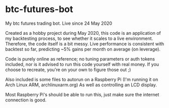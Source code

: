 # btc-futures-bot
My btc futures trading bot. Live since 24 May 2020

Created as a hobby project during May 2020, this code is an application of my backtesting process, to see whether it scales to a live environment.
Therefore, the code itself is a bit messy. Live performance is consistent with backtest so far, predicting ~5% gains per month on average (on leverage).

Code is purely online as reference; no tuning parameters or auth tokens included, nor is it advised to run this code yourself with real money.
If you choose to recreate, you're on your own to figure those out ;)

Also included is some files to autorun on a Raspberry Pi (I'm running it on Arch Linux ARM, archlinuxarm.org)
As well as controlling an LCD display.

Most Raspberry Pi's should be able to run this, just make sure the internet connection is good.
